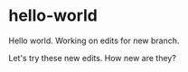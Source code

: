 # hello-world

Hello world.
Working on edits for new branch.

Let's try these new edits.
How new are they?
